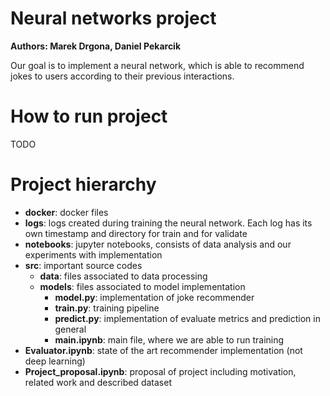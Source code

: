 # Neural networks project
**Authors: Marek Drgona, Daniel Pekarcik**

Our goal is to implement a neural network, which is able to recommend jokes to users according to their previous interactions.

# How to run project
TODO

# Project hierarchy
- **docker**: docker files
- **logs**: logs created during training the neural network. Each log has its own timestamp and directory for train and for validate
- **notebooks**: jupyter notebooks, consists of data analysis and our experiments with implementation
- **src**: important source codes
  - **data**: files associated to data processing
  - **models**: files associated to model implementation
    - **model.py**: implementation of joke recommender
    - **train.py**: training pipeline
    - **predict.py**: implementation of evaluate metrics and prediction in general
    - **main.ipynb**: main file, where we are able to run training
- **Evaluator.ipynb**: state of the art recommender implementation (not deep learning)
- **Project_proposal.ipynb**: proposal of project including motivation, related work and described dataset

